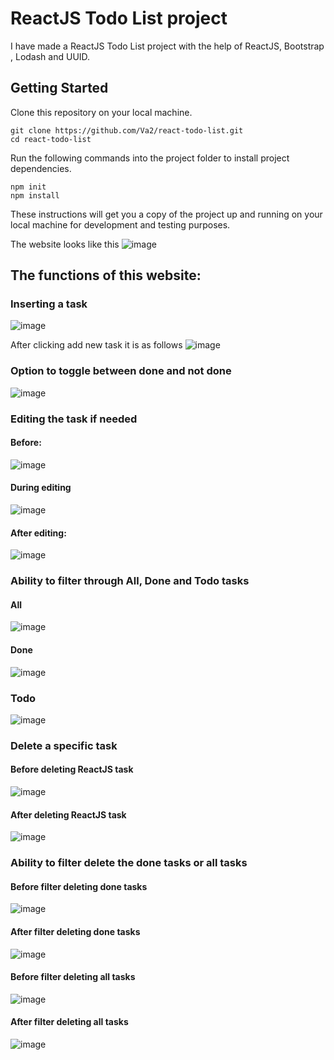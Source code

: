 # ReactJS Todo List project

I have made a ReactJS Todo List project with the help of ReactJS, Bootstrap , Lodash and UUID.

## Getting Started

Clone this repository on your local machine.
```
git clone https://github.com/Va2/react-todo-list.git
cd react-todo-list
```
Run the following commands into the project folder to install project dependencies.
```
npm init
npm install
```
These instructions will get you a copy of the project up and running on your local machine for development and testing purposes.

The website looks like this
![image](https://github.com/Darkphantom323/ToDoList/assets/99313418/6c8ab64d-0954-41e3-99c0-56c8165f8c38)


## The functions of this website:

### Inserting a task
![image](https://github.com/Darkphantom323/ToDoList/assets/99313418/42c87412-056b-4037-be47-3f6ce132cdb6)

After clicking add new task it is as follows
![image](https://github.com/Darkphantom323/ToDoList/assets/99313418/61564729-bd5f-49af-bbf8-b560e97033ef)

### Option to toggle between done and not done
![image](https://github.com/Darkphantom323/ToDoList/assets/99313418/6604796b-a451-4a0b-8923-46d320740362)

### Editing the task if needed
#### Before:
![image](https://github.com/Darkphantom323/ToDoList/assets/99313418/f1b37855-0497-4d07-942d-c6e074adf76b)

#### During editing
![image](https://github.com/Darkphantom323/ToDoList/assets/99313418/70ffe109-3fba-470d-bcce-f4d67506e1e6)

#### After editing:
![image](https://github.com/Darkphantom323/ToDoList/assets/99313418/ab82c6a9-805f-43d5-ba28-fdc5c25e2e50)

### Ability to filter through All, Done and Todo tasks
#### All
![image](https://github.com/Darkphantom323/ToDoList/assets/99313418/ea3a8c13-50b6-4ac4-a202-2847ad544c85)
#### Done
![image](https://github.com/Darkphantom323/ToDoList/assets/99313418/9e8ac7c4-c2bb-4729-bd71-22f1b165d4f6)
### Todo
![image](https://github.com/Darkphantom323/ToDoList/assets/99313418/d1c3ebf7-2774-421c-b500-65f8086581b7)

### Delete a specific task
#### Before deleting ReactJS task
![image](https://github.com/Darkphantom323/ToDoList/assets/99313418/63c995f3-d2a9-4771-bc5f-0ec106bddc51)

#### After deleting ReactJS task
![image](https://github.com/Darkphantom323/ToDoList/assets/99313418/a5270fd3-12b3-4010-8fa2-be98596dbcaa)

### Ability to filter delete the done tasks or all tasks 

#### Before filter deleting done tasks
![image](https://github.com/Darkphantom323/ToDoList/assets/99313418/dc9e6221-db15-48a6-99c4-444828ac0b49)

#### After filter deleting done tasks
![image](https://github.com/Darkphantom323/ToDoList/assets/99313418/9cd402fe-a03d-4c8b-8882-211e982fbaaf)

#### Before filter deleting all tasks 
![image](https://github.com/Darkphantom323/ToDoList/assets/99313418/028566a5-c040-4425-8c33-18ca32cd6aec)

#### After filter deleting all tasks
![image](https://github.com/Darkphantom323/ToDoList/assets/99313418/a8e94b5c-5f22-4db6-9877-eba11840ae0c)









